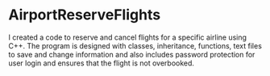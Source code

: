# AirportReserveFlights
I created a code to reserve and cancel flights for a specific airline using C++. The program is designed with classes, inheritance, functions, text files to save and change information and also includes password protection for user login and ensures that the flight is not overbooked.
